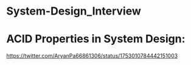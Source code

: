 # System-Design_Interview

# ACID Properties in System Design:
https://twitter.com/AryanPa66861306/status/1753010784442151003
